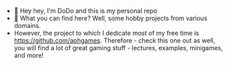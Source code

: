 - 🎉 Hey hey, I'm DoDo and this is my personal repo
- 👀 What you can find here? Well, some hobby projects from various domains. 
- However, the project to which I dedicate most of my free time is https://github.com/aphgames. Therefore - check this one out as well, you will find a lot of great gaming stuff - lectures, examples, minigames, and more!
